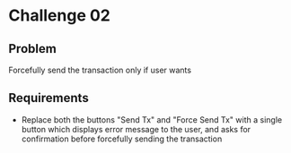 # Challenge 02

## Problem

Forcefully send the transaction only if user wants

## Requirements

- Replace both the buttons "Send Tx" and "Force Send Tx" with a single button which displays error message to the user, and asks for confirmation before forcefully sending the transaction
